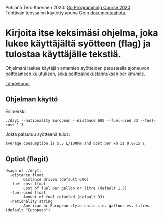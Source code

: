 Pohjana Tero Karvinen 2020: [Go Programming Course 2020](http://terokarvinen.com/2020/go-programming-course-2020-w22/)<br>
Tehtävän teossa on käytetty apuna Go:n [dokumentaatiota.](https://golang.org/pkg/flag/)

# Kirjoita itse keksimäsi ohjelma, joka lukee käyttäjältä syötteen (flag) ja tulostaa käyttäjälle tekstiä.

Ohjelmani laskee käytäjän antamien syötteiden perusteella ajoneuvon polttoaineen kulutuksen, sekä polttoainekustannuksen per km/mile.

[Lähdekoodi](https://github.com/nikke845/Go-Programming-Course-2020/blob/master/day1/mpg.go)

## Ohjelman käyttö

Esimerkki:

    ./day1 --nationality European --distance 600 --fuel-used 33 --fuel-cost 1.3

Josta palautuu syötteenä tulos:

    Average consumption is 5.5 L/100km and cost per km is 0.0715 €

## Optiot (flagit)

```
Usage of ./day1:
  -distance float
    	Distance driven (default 600)
  -fuel-cost float
    	Cost of fuel per gallon or litre (default 1.3)
  -fuel-used float
    	Amount of fuel refueled (default 33)
  -nationality string
    	American or European style units i.e. gallons vs. litres (default "European")
```